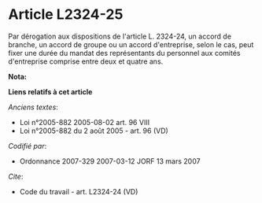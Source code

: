 # Article L2324-25

Par dérogation aux dispositions de l'article L. 2324-24, un accord de branche, un accord de groupe ou un accord d'entreprise,
selon le cas, peut fixer une durée du mandat des représentants du personnel aux comités d'entreprise comprise entre deux et
quatre ans.

**Nota:**



**Liens relatifs à cet article**

_Anciens textes_:

  - Loi n°2005-882 2005-08-02 art. 96 VIII
  - Loi n°2005-882 du 2 août 2005 - art. 96 (VD)

_Codifié par_:

  - Ordonnance 2007-329 2007-03-12 JORF 13 mars 2007

_Cite_:

  - Code du travail - art. L2324-24 (VD)
